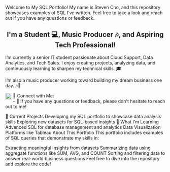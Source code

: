 Welcome to My SQL Portfolio!
My name is Steven Cho, and this repository showcases examples of SQL I've written. Feel free to take a look and reach out if you have any questions or feedback.
<h2 align="center"> I'm a Student 💻, Music Producer 🎶, and Aspiring Tech Professional! </h2>
I’m currently a senior IT student passionate about Cloud Support, Data Analytics, and Tech Sales. I enjoy creating projects, analyzing data, and continuously learning to sharpen my technical skills. 🎓

I’m also a music producer working toward building my dream business one day. 🎶💼

🤝 Connect with Me:
<a href="https://www.linkedin.com/in/steven-cho028/"> <img align="left" src="https://raw.githubusercontent.com/yushi1007/yushi1007/main/images/linkedin.svg" alt="Steven Cho | LinkedIn" width="21px"/> </a> </br> - 💬 If you have any questions or feedback, please don't hesitate to reach out to me!

🔭 Current Projects
Developing my SQL portfolio to showcase data analysis skills
Exploring new datasets for SQL-based insights
🌱 What I'm Learning
Advanced SQL for database management and analytics
Data Visualization Platforms like Tableau
About This Portfolio
This portfolio includes examples of SQL queries that demonstrate my skills in:

Extracting meaningful insights from datasets
Summarizing data using aggregate functions like SUM, AVG, and COUNT
Sorting and filtering data to answer real-world business questions
Feel free to dive into the repository and explore the code!


